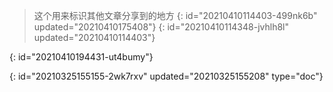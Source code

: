 > 这个用来标识其他文章分享到的地方
> {: id="20210410114403-499nk6b" updated="20210410175408"}
{: id="20210410114348-jvhlh8l" updated="20210410114403"}

{: id="20210410194431-ut4bumy"}


{: id="20210325155155-2wk7rxv" updated="20210325155208" type="doc"}
